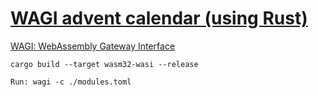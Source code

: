 # [WAGI advent calendar (using Rust)](https://jantuovin.fi/wagi-advent-calendar)

[WAGI: WebAssembly Gateway Interface](https://github.com/deislabs/wagi)

```
cargo build --target wasm32-wasi --release
```

```
Run: wagi -c ./modules.toml
```